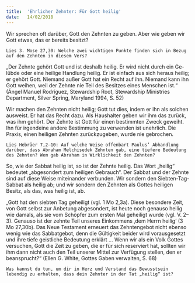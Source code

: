 ```yaml
---
title:  'Ehrlicher Zehnter: Für Gott heilig'
date:   14/02/2018
---
```


Wir sprechen oft darüber, Gott den Zehnten zu geben. Aber wie geben wir Gott etwas, das er bereits besitzt? 

`Lies 3. Mose 27,30: Welche zwei wichtigen Punkte finden sich in Bezug auf den Zehnten in diesem Vers?` 

„Der Zehnte gehört Gott und ist deshalb heilig. Er wird nicht durch ein Ge-lübde oder eine heilige Handlung heilig. Er ist einfach aus sich heraus heilig; er gehört Gott. Niemand außer Gott hat ein Recht auf ihn. Niemand kann ihn Gott weihen, weil der Zehnte nie Teil des Besitzes eines Menschen ist.“ (Ángel Manuel Rodríguez, Stewardship Root, Stewardship Ministries Department, Silver Spring, Maryland 1994, S. 52) 


Wir machen den Zehnten nicht heilig; Gott tut dies, indem er ihn als solchen ausweist. Er hat das Recht dazu. Als Haushalter geben wir ihm das zurück, was ihm gehört. Der Zehnte ist Gott für einen bestimmten Zweck geweiht. Ihn für irgendeine andere Bestimmung zu verwenden ist unehrlich. Die Praxis, einen heiligen Zehnten zurückzugeben, wurde nie gebrochen. 

`Lies Hebräer 7,2–10: Auf welche Weise offenbart Paulus’ Abhandlung darüber, dass Abraham Melchisedek Zehnten gab, eine tiefere Bedeutung des Zehnten? Wem gab Abraham in Wirklichkeit den Zehnten?` 

So, wie der Sabbat heilig ist, so ist der Zehnte heilig. Das Wort „heilig“ bedeutet „abgesondert zum heiligen Gebrauch“. Der Sabbat und der Zehnte sind auf diese Weise miteinander verbunden. Wir sondern den Siebten-Tag-Sabbat als heilig ab; und wir sondern den Zehnten als Gottes heiligen Besitz, als das, was heilig ist, ab. 

„Gott hat den siebten Tag geheiligt (vgl. 1 Mo 2,3a). Diese besondere Zeit, von Gott selbst zur Anbetung abgesondert, ist heute noch genauso heilig wie damals, als sie vom Schöpfer zum ersten Mal geheiligt wurde (vgl. V. 2–3). Genauso ist der zehnte Teil unseres Einkommens ‚dem Herrn heilig‘ (3 Mo 27,30b). Das Neue Testament erneuert das Zehntengebot nicht ebenso wenig wie das Sabbatgebot, denn die Gültigkeit beider wird vorausgesetzt und ihre tiefe geistliche Bedeutung erklärt … Wenn wir als ein Volk Gottes versuchen, Gott die Zeit zu geben, die er für sich reserviert hat, sollten wir ihm dann nicht auch den Teil unserer Mittel zur Verfügung stellen, den er beansprucht?“ (Ellen G. White, Gottes Gaben verwalten, S. 68) 

`Was kannst du tun, um dir in Herz und Verstand das Bewusstsein lebendig zu erhalten, dass dein Zehnter in der Tat „heilig“ ist?`